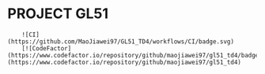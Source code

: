 # PROJECT GL51
        ![CI](https://github.com/MaoJiawei97/GL51_TD4/workflows/CI/badge.svg)
        [![CodeFactor](https://www.codefactor.io/repository/github/maojiawei97/gl51_td4/badge)](https://www.codefactor.io/repository/github/maojiawei97/gl51_td4)